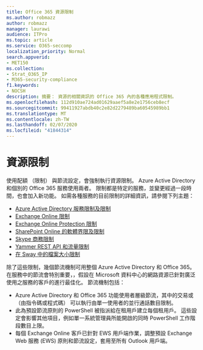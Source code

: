 ```yaml
---
title: Office 365 資源限制
ms.author: robmazz
author: robmazz
manager: laurawi
audience: ITPro
ms.topic: article
ms.service: O365-seccomp
localization_priority: Normal
search.appverid:
- MET150
ms.collection:
- Strat_O365_IP
- M365-security-compliance
f1.keywords:
- NOCSH
description: 摘要： 資源的相關資訊的 Office 365 內的各種應用程式限制。
ms.openlocfilehash: 112d910ae724ad01629aaef5a8e2e1756ceb8ecf
ms.sourcegitcommit: 99411927abdb40c2e82d2279489ba60545989bb1
ms.translationtype: MT
ms.contentlocale: zh-TW
ms.lasthandoff: 02/07/2020
ms.locfileid: "41844314"
---
```

# <a name="resource-limits"></a>資源限制

使用配額 （限制） 與節流設定，會強制執行資源限制。 Azure Active Directory 和個別的 Office 365 服務使用兩者。 限制都是特定的服務，並變更經過一段時間，也會加入新功能。 如需各種服務的目前限制的詳細資訊，請參閱下列主題：

- [Azure Active Directory 服務限制及限制](https://msdn.microsoft.com/library/azure/dn764971.aspx)
- [Exchange Online 限制](https://technet.microsoft.com/library/exchange-online-limits.aspx)
- [Exchange Online Protection 限制](https://technet.microsoft.com/library/exchange-online-protection-limits.aspx)
- [SharePoint Online 的軟體界限及限制](https://support.office.com/article/SharePoint-Online-software-boundaries-and-limits-8F34FF47-B749-408B-ABC0-B605E1F6D498)
- [Skype 商務限制](https://technet.microsoft.com/library/skype-for-business-online-limits.aspx)
- [Yammer REST API 和流量限制](https://developer.yammer.com/docs/rest-api-rate-limits)
- [在 Sway 中的檔案大小限制](https://support.office.com/article/File-size-limits-in-Sway-4db21bc6-b42b-499f-9272-66e089db109f)

除了這些限制，幾個節流機制可用整個 Azure Active Directory 和 Office 365。 在服務中的節流會特別重要，，假設在 Microsoft 資料中心的網路資源已針對廣泛使用之服務的客戶的進行最佳化。 節流機制包括：

- Azure Active Directory 和 Office 365 功能使用者層級節流，其中的交易或 （由指令碼或程式碼） 可以執行由單一使用者的並行通話數目限制。
- 此為預設節流原則的 PowerShell 被指派給在租用戶建立每個租用戶。 這些設定會影響其他項目，例如單一系統管理員所能開啟的同時 PowerShell 工作階段數目上限。
- 每個 Exchange Online 客戶已針對 EWS 用戶端作業，調整預設 Exchange Web 服務 (EWS) 原則和節流設定，套用至所有 Outlook 用戶端。
